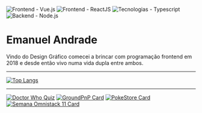 
![Frontend - Vue.js](https://img.shields.io/badge/Frontend-Vue.JS-blueviolet?style=for-the-badge&logo=vue.js)
![Frontend - ReactJS](https://img.shields.io/badge/Frontend-ReactJS-blueviolet?style=for-the-badge&logo=react)
![Tecnologias - Typescript](https://img.shields.io/badge/Tecnologias-Typescript-blueviolet?style=for-the-badge&logo=typescript)
![Backend - Node.js](https://img.shields.io/badge/Backend-Node.js-blueviolet?style=for-the-badge&logo=node.js)

# Emanuel Andrade

Vindo do Design Gráfico comecei a brincar com programação frontend em 2018 e desde então vivo numa vida dupla entre ambos.

---

[![Top Langs](https://github-readme-stats.vercel.app/api/top-langs/?username=Emanuelpna&layout=compact&theme=radical)](https://github.com/Emanuelpna/)

---

[![Doctor Who Quiz](https://github-readme-stats.vercel.app/api/pin/?username=Emanuelpna&repo=doctor-who-quiz&theme=radical&show_owner=true)](https://github.com/Emanuelpna/doctor-who-quiz)
[![GroundPnP Card](https://github-readme-stats.vercel.app/api/pin/?username=Emanuelpna&repo=groundpnp&theme=radical&show_owner=true)](https://github.com/Emanuelpna/groundpnp)
[![PokeStore Card](https://github-readme-stats.vercel.app/api/pin/?username=Emanuelpna&repo=PokeStore&theme=radical&show_owner=true)](https://github.com/Emanuelpna/PokeStore)
[![Semana Omnistack 11 Card](https://github-readme-stats.vercel.app/api/pin/?username=Emanuelpna&repo=semanaOmnistack11&theme=radical&show_owner=true)](https://github.com/Emanuelpna/semanaOmnistack11)
